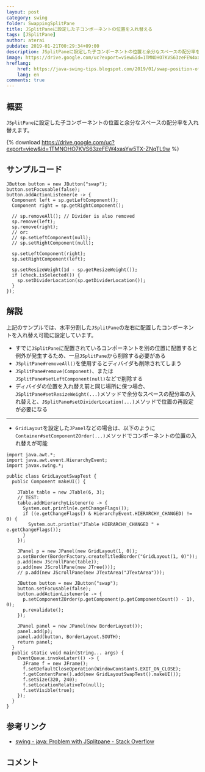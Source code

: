 ```yaml
---
layout: post
category: swing
folder: SwappingSplitPane
title: JSplitPaneに設定した子コンポーネントの位置を入れ替える
tags: [JSplitPane]
author: aterai
pubdate: 2019-01-21T00:29:34+09:00
description: JSplitPaneに設定した子コンポーネントの位置と余分なスペースの配分率を入れ替えます。
image: https://drive.google.com/uc?export=view&id=1TMNOHO7KVS63zeFEW4xasYw5TX-ZNqTL9w
hreflang:
    href: https://java-swing-tips.blogspot.com/2019/01/swap-position-of-child-components-in.html
    lang: en
comments: true
---
```

## 概要
`JSplitPane`に設定した子コンポーネントの位置と余分なスペースの配分率を入れ替えます。

{% download https://drive.google.com/uc?export=view&id=1TMNOHO7KVS63zeFEW4xasYw5TX-ZNqTL9w %}

## サンプルコード
<pre class="prettyprint"><code>JButton button = new JButton("swap");
button.setFocusable(false);
button.addActionListener(e -&gt; {
  Component left = sp.getLeftComponent();
  Component right = sp.getRightComponent();

  // sp.removeAll(); // Divider is also removed
  sp.remove(left);
  sp.remove(right);
  // or:
  // sp.setLeftComponent(null);
  // sp.setRightComponent(null);

  sp.setLeftComponent(right);
  sp.setRightComponent(left);

  sp.setResizeWeight(1d - sp.getResizeWeight());
  if (check.isSelected()) {
    sp.setDividerLocation(sp.getDividerLocation());
  }
});
</code></pre>

## 解説
上記のサンプルでは、水平分割した`JSplitPane`の左右に配置したコンポーネントを入れ替え可能に設定しています。

- すでに`JSplitPane`に配置されているコンポーネントを別の位置に配置すると例外が発生するため、一旦`JSplitPane`から削除する必要がある
- `JSplitPane#removeAll()`を使用するとディバイダも削除されてしまう
- `JSplitPane#remove(Component)`、または`JSplitPane#setLeftComponent(null)`などで削除する
- ディバイダの位置を入れ替え前と同じ場所に保つ場合、`JSplitPane#setResizeWeight(...)`メソッドで余分なスペースの配分率の入れ替えと、`JSplitPane#setDividerLocation(...)`メソッドで位置の再設定が必要になる

<!-- dummy comment line for breaking list -->

- - - -
- `GridLayout`を設定した`JPanel`などの場合は、以下のように`Container#setComponentZOrder(...)`メソッドでコンポーネントの位置の入れ替えが可能

<!-- dummy comment line for breaking list -->

<pre class="prettyprint"><code>import java.awt.*;
import java.awt.event.HierarchyEvent;
import javax.swing.*;

public class GridLayoutSwapTest {
  public Component makeUI() {

    JTable table = new JTable(6, 3);
    // TEST:
    table.addHierarchyListener(e -&gt; {
      System.out.println(e.getChangeFlags());
      if ((e.getChangeFlags() &amp; HierarchyEvent.HIERARCHY_CHANGED) != 0) {
        System.out.println("JTable HIERARCHY_CHANGED " + e.getChangeFlags());
      }
    });

    JPanel p = new JPanel(new GridLayout(1, 0));
    p.setBorder(BorderFactory.createTitledBorder("GridLayout(1, 0)"));
    p.add(new JScrollPane(table));
    p.add(new JScrollPane(new JTree()));
    // p.add(new JScrollPane(new JTextArea("JTextArea")));

    JButton button = new JButton("swap");
    button.setFocusable(false);
    button.addActionListener(e -&gt; {
      p.setComponentZOrder(p.getComponent(p.getComponentCount() - 1), 0);
      p.revalidate();
    });

    JPanel panel = new JPanel(new BorderLayout());
    panel.add(p);
    panel.add(button, BorderLayout.SOUTH);
    return panel;
  }
  public static void main(String... args) {
    EventQueue.invokeLater(() -&gt; {
      JFrame f = new JFrame();
      f.setDefaultCloseOperation(WindowConstants.EXIT_ON_CLOSE);
      f.getContentPane().add(new GridLayoutSwapTest().makeUI());
      f.setSize(320, 240);
      f.setLocationRelativeTo(null);
      f.setVisible(true);
    });
  }
}
</code></pre>

## 参考リンク
- [swing - java: Problem with JSplitpane - Stack Overflow](https://stackoverflow.com/questions/4871874/java-problem-with-jsplitpane)

<!-- dummy comment line for breaking list -->

## コメント
